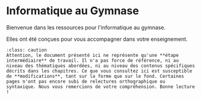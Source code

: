 ````{image} 0_chatbot.svg
```` 

# Informatique au Gymnase

Bienvenue dans les ressources pour l'informatique au gymnase. 

Elles ont été conçues pour vous accompagner dans votre enseignement. 

````{admonition} Ces ressources sont en cours de rédaction
:class: caution
Attention, le document présenté ici ne représente qu'une **étape intermédiaire** de travail. Il n'a pas force de référence, ni au niveau des thématiques abordées, ni au niveau des contenus spécifiques décrits dans les chapitres. Ce que vous consultez ici est susceptible de **modifications**, tant sur la forme que sur le fond. Certaines pages n'ont pas encore subi de relectures orthographique ou syntaxique. Nous vous remercions de votre compréhension. Bonne lecture !
````

<!-- {ref}`Accéder à la présentation des ressources <presentationressources>`. -->

```{tableofcontents}
```
